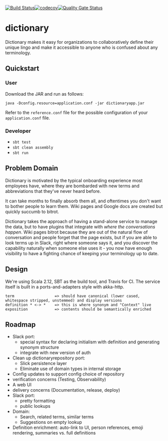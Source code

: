 [![Build Status](https://travis-ci.org/justin-yan/dictionary.svg?branch=master)](https://travis-ci.org/justin-yan/dictionary)[![codecov](https://codecov.io/gh/justin-yan/dictionary/branch/master/graph/badge.svg)](https://codecov.io/gh/justin-yan/dictionary)[![Quality Gate Status](https://sonarcloud.io/api/project_badges/measure?project=dictionary&metric=alert_status)](https://sonarcloud.io/dashboard?id=dictionary)

# dictionary

Dictionary makes it easy for organizations to collaboratively define their unique lingo and make it accessible to anyone who is confused about any terminology.

## Quickstart

### User

Download the JAR and run as follows:

```
java -Dconfig.resource=application.conf -jar dictionaryapp.jar
```

Refer to the `reference.conf` file for the possible configuration of your `application.conf` file.

### Developer

- `sbt test`
- `sbt clean assembly`
- `sbt run`

## Problem Domain

Dictionary is motivated by the typical onboarding experience most employees have, where they are bombarded with new terms and abbreviations that they've never heard before.

It can take months to finally absorb them all, and oftentimes you don't want to bother people to learn them.  Wiki pages and Google docs are created but quickly succumb to bitrot.

Dictionary takes the approach of having a stand-alone service to manage the data, but to have plugins that integrate with *where the conversations happen*.  Wiki pages bitrot because they are out of the natural flow of conversation and people forget that the page exists, but if you are able to look terms up in Slack, right where someone says it, and you discover the capability naturally when someone else uses it - you now have enough visibility to have a fighting chance of keeping your terminology up to date.

## Design

We're using Scala 2.12, SBT as the build tool, and Travis for CI.  The service itself is built in a ports-and-adapters style with akka-http.

```
term                  => should have canonical (lower cased, whitespace stripped, unstemmed) and display versions
definition * <-> *    => this is where synonym and "Context" live
exposition            => contents should be semantically enriched
```

## Roadmap

- Slack port:
    - special syntax for declaring initialism with definition and generating synonym structure
    - integrate with new version of auth
- Clean up dictionaryrepository port:
    - Slick persistence layer
    - Eliminate use of domain types in internal storage
- Config updates to support config choice of repository
- verification concerns (Testing, Observability)
- A web UI
- delivery concerns (Documentation, release, deploy)
- Slack port:
    - pretty formatting
    - public lookups
- Domain:
    - Search, related terms, similar terms
    - Suggestions on empty lookup
- Definition enrichment: auto-link to UI, person references, emoji rendering, summaries vs. full definitions

